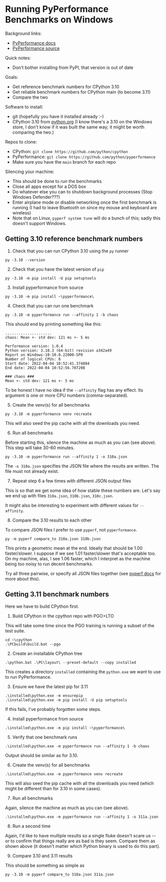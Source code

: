 Running PyPerformance Benchmarks on Windows
===========================================

Background links:
- [PyPerformance docs](https://pyperformance.readthedocs.io/)
- [PyPerformance source](https://github.com/python/pyperformance)

Quick notes:
- Don't bother installing from PyPI, that version is out of date

Goals:
- Get reference benchmark numbers for CPython 3.10
- Get reliable benchmark numbers for CPython main (to become 3.11)
- Compare the two

Software to install:
- git (hopefully you have it installed already :-)
- CPython 3.10 from
  [python.org](https://www.python.org/ftp/python/3.10.4/python-3.10.4-amd64.exe)
  (I know there's a 3.10 on the Windows store,
  I don't know if it was built the same way;
  it might be worth comparing the two.)

Repos to clone:
- CPython: `git clone https://github.com/python/cpython`
- PyPerformance: `git clone https://github.com/python/pyperformance`
- Make sure you have the `main` branch for each repo

Silencing your machine:
- This should be done to *run* the benchmarks
- Close all apps except for a DOS box
- Do whatever else you can to shutdown background processes
  (Stop Windows Defender???)
- Enter airplane mode or disable networking
  once the first benchmark is running
  (I had to leave Bluetooth on since my mouse and keyboard are wireless)
- Note that on Linux, `pyperf system tune` will do a bunch
  of this; sadly this doesn't support Windows.

Getting 3.10 reference benchmark numbers
----------------------------------------

1. Check that you can run CPython 3.10 using the `py` runner
```
py -3.10 --version
```

2. Check that you have the latest version of `pip`
```
py -3.10 -m pip install -U pip setuptools
```

3. Install pyperformance from source
```
py -3.10 -m pip install ~\pyperformance\
```

4. Check that you can run one benchmark
```
py -3.10 -m pyperformance run --affinity 1 -b chaos
```
This should end by printing something like this:
```
.....................
chaos: Mean +- std dev: 121 ms +- 5 ms

Performance version: 1.0.4
Python version: 3.10.3 (64-bit) revision a342a49
Report on Windows-10-10.0.22000-SP0
Number of logical CPUs: 8
Start date: 2022-04-04 10:52:41.374884
End date: 2022-04-04 10:52:56.707208

### chaos ###
Mean +- std dev: 121 ms +- 5 ms
```
To be honest I have no idea if the `--affinity` flag has any effect.
Its argument is one or more CPU numbers (comma-separated).

5. Create the venv(s) for all benchmarks
```
py -3.10 -m pyperformance venv recreate
```
This will also seed the pip cache with all the downloads you need.

6. Run all benchmarks

Before starting this, silence the machine as much as you can
(see above).
This step will take 30-60 minutes.
```
py -3.10 -m pyperformance run --affinity 1 -o 310a.json
```
The `-o 310a.json` specifies the JSON file where the results are written.
The file must not already exist.

7. Repeat step 6 a few times with different JSON output files

This is so that we get some idea of how stable these numbers are.
Let's say we end up with files `310a.json`, `310b.json`, `310c.json`.

It might also be interesting to experiment with different values for `--affinity`.

8. Compare the 3.10 results to each other

To compare JSON files I prefer to use `pyperf`, not `pyperformance`.
```
py -m pyperf compare_to 310a.json 310b.json
```
This prints a geometric mean at the end.
Ideally that should be 1.00 faster/slower.
I suppose if we see 1.01 faster/slower that's acceptable too.
On my machine, alas, I see 1.06 faster, which I interpret as
the machine being too noisy to run decent benchmarks.

Try all three pairwise, or specify all JSON files together
(see [pyperf docs](https://pyperf.readthedocs.io/en/latest/analyze.html)
for more about this).

Getting 3.11 benchmark numbers
------------------------------

Here we have to build CPython first.

1. Build CPython in the cpython repo with PGO+LTO

This will take some time since the PGO training is running a subset
of the test suite.
```
cd ~\cpython
.\PCbuild\build.bat --pgo
```

2. Create an installable CPython tree
```
.\python.bat .\PC\layout\ --preset-default --copy installed
```
This creates a directory `installed` containing the `python.exe`
we want to use to run PyPerformance.

3. Ensure we have the latest pip for 3.11
```
.\installed\python.exe -m ensurepip
.\installed\python.exe -m pip install -U pip setuptools
```
If this fails, I've probably forgotten some steps.

4. Install pyperformance from source
```
.\installed\python.exe -m pip install ~\pyperformance\
```

5. Verify that one benchmark runs
```
.\installed\python.exe -m pyperformance run --affinity 1 -b chaos
```
Output should be similar as for 3.10.

6. Create the venv(s) for all benchmarks
```
.\installed\python.exe -m pyperformance venv recreate
```
This will also seed the pip cache with all the downloads you need
(which might be different than for 3.10 in some cases).

7. Run all benchmarks

Again, silence the machine as much as you can (see above).
```
.\installed\python.exe -m pyperformance run --affinity 1 -o 311a.json
```

8. Run a second time

Again, I'd like to have multiple results so a single fluke doesn't scare us
-- or to confirm that things really are as bad is they seem.
Compare them as shown above
(it doesn't matter which Python binary is used to do this part).

9. Compare 3.10 and 3.11 results

This should be something as simple as
```
py -3.10 -m pyperf compare_to 310a.json 311a.json
```
